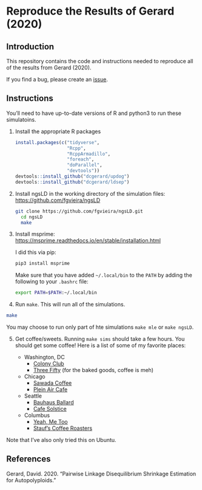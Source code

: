
<!-- README.md is generated from README.Rmd. Please edit that file -->

# Reproduce the Results of Gerard (2020)

## Introduction

This repository contains the code and instructions needed to reproduce
all of the results from Gerard (2020).

If you find a bug, please create an
[issue](https://github.com/dcgerard/reproduce_pairwise_ld/issues).

## Instructions

You’ll need to have up-to-date versions of R and python3 to run these
simulatoins.

1.  Install the appropriate R packages
    
    ``` r
    install.packages(c("tidyverse", 
                       "Rcpp",
                       "RcppArmadillo",
                       "foreach",
                       "doParallel",
                       "devtools"))
    devtools::install_github("dcgerard/updog")
    devtools::install_github("dcgerard/ldsep")
    ```

2.  Install ngsLD in the working directory of the simulation files:
    <https://github.com/fgvieira/ngsLD>
    
    ``` bash
    git clone https://github.com/fgvieira/ngsLD.git
      cd ngsLD
      make
    ```

3.  Install msprime:
    <https://msprime.readthedocs.io/en/stable/installation.html>
    
    I did this via pip:
    
    ``` bash
    pip3 install msprime
    ```
    
    Make sure that you have added `~/.local/bin` to the `PATH` by adding
    the following to your `.bashrc` file:
    
    ``` bash
    export PATH=$PATH:~/.local/bin
    ```

4.  Run `make`. This will run all of the simulations.

<!-- end list -->

``` bash
make
```

You may choose to run only part of hte simulations `make mle` or `make
ngsLD`.

5.  Get coffee/sweets. Running `make sims` should take a few hours. You
    should get some coffee\! Here is a list of some of my favorite
    places:
    
      - Washington, DC
          - [Colony
            Club](https://www.yelp.com/biz/colony-club-washington)
          - [Three
            Fifty](https://www.yelp.com/biz/three-fifty-bakery-and-coffee-bar-washington)
            (for the baked goods, coffee is meh)
      - Chicago
          - [Sawada
            Coffee](https://www.yelp.com/biz/sawada-coffee-chicago)
          - [Plein Air
            Cafe](https://www.yelp.com/biz/plein-air-cafe-and-eatery-chicago-2)
      - Seattle
          - [Bauhaus
            Ballard](https://www.yelp.com/biz/bauhaus-ballard-seattle)
          - [Cafe
            Solstice](https://www.yelp.com/biz/cafe-solstice-seattle)
      - Columbus
          - [Yeah, Me
            Too](https://www.yelp.com/biz/yeah-me-too-columbus)
          - [Stauf’s Coffee
            Roasters](https://www.yelp.com/biz/staufs-coffee-roasters-columbus-2)

Note that I’ve also only tried this on Ubuntu.

## References

<div id="refs" class="references">

<div id="ref-gerard2020pairwise">

Gerard, David. 2020. “Pairwise Linkage Disequilibrium Shrinkage
Estimation for Autopolyploids.”

</div>

</div>
